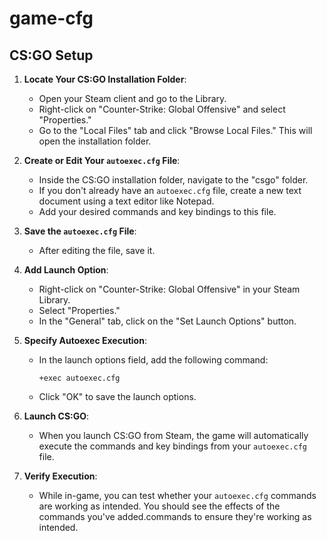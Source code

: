 # game-cfg

## CS:GO Setup
1. **Locate Your CS:GO Installation Folder**:
   - Open your Steam client and go to the Library.
   - Right-click on "Counter-Strike: Global Offensive" and select "Properties."
   - Go to the "Local Files" tab and click "Browse Local Files." This will open the installation folder.

2. **Create or Edit Your `autoexec.cfg` File**:
   - Inside the CS:GO installation folder, navigate to the "csgo" folder.
   - If you don't already have an `autoexec.cfg` file, create a new text document using a text editor like Notepad.
   - Add your desired commands and key bindings to this file.

3. **Save the `autoexec.cfg` File**:
   - After editing the file, save it.

4. **Add Launch Option**:
   - Right-click on "Counter-Strike: Global Offensive" in your Steam Library.
   - Select "Properties."
   - In the "General" tab, click on the "Set Launch Options" button.

5. **Specify Autoexec Execution**:
   - In the launch options field, add the following command:
     ```
     +exec autoexec.cfg
     ```
   - Click "OK" to save the launch options.

6. **Launch CS:GO**:
   - When you launch CS:GO from Steam, the game will automatically execute the commands and key bindings from your `autoexec.cfg` file.

7. **Verify Execution**:
   - While in-game, you can test whether your `autoexec.cfg` commands are working as intended. You should see the effects of the commands you've added.commands to ensure they're working as intended.
